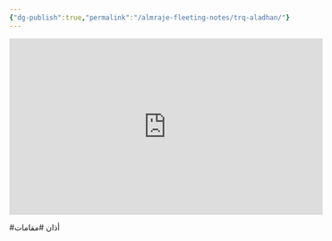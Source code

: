 ```yaml
---
{"dg-publish":true,"permalink":"/almraje-fleeting-notes/trq-aladhan/"}
---
```


<iframe width="560" height="315" src="https://www.youtube.com/embed/hgncntgt3HY" title="YouTube video player" frameborder="0" allow="accelerometer; autoplay; clipboard-write; encrypted-media; gyroscope; picture-in-picture" allowfullscreen></iframe>

#أذان
#مقامات
